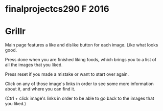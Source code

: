 # finalprojectcs290 F 2016

# Grillr

Main page features a like and dislike button for each image. Like what looks good.

Press done when you are finished liking foods, which brings you to a list of all the images that you liked. 

Press reset if you made a mistake or want to start over again. 

Click on any of those image's links in order to see some more information about it, and where you can find it.

(Ctrl + click image's links in order to be able to go back to the images that you liked.)


